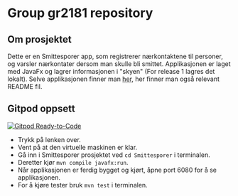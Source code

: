 # Group gr2181 repository 

## Om prosjektet
Dette er en Smittesporer app, som registrerer nærkontaktene til personer, og varsler nærkontater dersom man skulle bli smittet. Applikasjonen er laget med JavaFx og lagrer informasjonen i "skyen" (For release 1 lagres det lokalt).
Selve applikasjonen finner man [her](Smittesporer), her finner man også relevant README fil.

## Gitpod oppsett
[![Gitpod Ready-to-Code](https://img.shields.io/badge/Gitpod-Ready--to--Code-blue?logo=gitpod)](https://gitpod.stud.ntnu.no/#https://gitlab.stud.idi.ntnu.no/it1901/groups-2021/gr2181/gr2181)
- Trykk på lenken over.
- Vent på at den virtuelle maskinen er klar.
- Gå inn i Smittesporer prosjektet ved `cd Smittesporer` i terminalen.
- Deretter kjør `mvn compile javafx:run`.
- Når applikasjonen er ferdig bygget og kjørt, åpne port 6080 for å se applikasjonen.
- For å kjøre tester bruk `mvn test` i terminalen.
